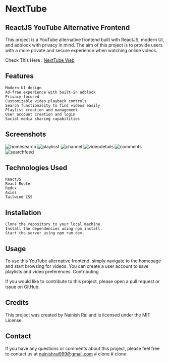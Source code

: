 # NextTube

## ReactJS YouTube Alternative Frontend

This project is a YouTube alternative frontend built with ReactJS, modern UI, and adblock with privacy in mind. The aim of this project is to provide users with a more private and secure experience when watching online videos.

Check This Here : [NextTube Web](https://youtubeplay.vercel.app)

## Features

    Modern UI design
    Ad-free experience with built-in adblock
    Privacy-focused
    Customizable video playback controls
    Search functionality to find videos easily
    Playlist creation and management
    User account creation and login
    Social media sharing capabilities
 
## Screenshots 
![homesearch](https://user-images.githubusercontent.com/109546113/222454850-772e9c4a-f08a-49bb-a751-9ee340eae648.png)
![playlisst](https://user-images.githubusercontent.com/109546113/222454904-11d8c1d1-db61-428a-a3a7-99dfb7befe2d.png)
![channel](https://user-images.githubusercontent.com/109546113/222454939-777d0245-ea13-4840-912f-7c8450daf13b.png)
![videodetails](https://user-images.githubusercontent.com/109546113/222454946-b5e04c27-0034-4582-894c-396e8fe59f74.png)
![comments](https://user-images.githubusercontent.com/109546113/222454967-1ed0ad2a-f58f-45f8-9bb7-9262f4834354.png)
![searchfeed](https://user-images.githubusercontent.com/109546113/222454984-5f543287-fad2-4cf6-9985-44b84bcf65db.png)


## Technologies Used

    ReactJS
    React Router
    Redux
    Axios
    Tailwind CSS

## Installation

    Clone the repository to your local machine.
    Install the dependencies using npm install.
    Start the server using npm run dev.

## Usage

To use this YouTube alternative frontend, simply navigate to the homepage and start browsing for videos. You can create a user account to save playlists and video preferences.
Contributing

If you would like to contribute to this project, please open a pull request or issue on GitHub.
## Credits

This project was created by Nainish Rai and is licensed under the MIT License.
## Contact

If you have any questions or comments about this project, please feel free to contact us at nainishrai999@gmail.com
#   c l o n e  
 #   c l o n e  
 